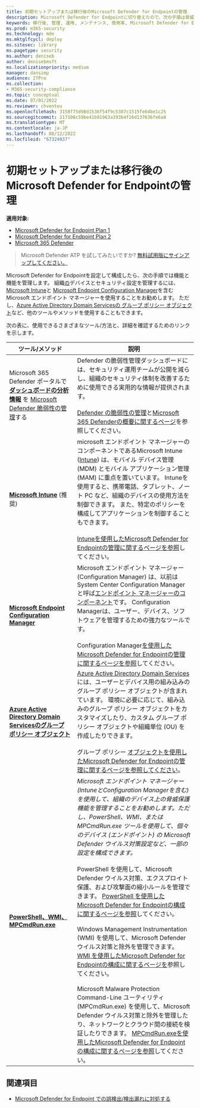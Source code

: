 ```yaml
---
title: 初期セットアップまたは移行後のMicrosoft Defender for Endpointの管理
description: Microsoft Defender for Endpointに切り替えたので、次の手順は脅威保護機能を管理することです。
keywords: 移行後, 管理, 運用, メンテナンス, 使用率, Microsoft Defender for Endpoint, edr
ms.prod: m365-security
ms.technology: mde
ms.mktglfcycl: deploy
ms.sitesec: library
ms.pagetype: security
ms.author: deniseb
author: denisebmsft
ms.localizationpriority: medium
manager: dansimp
audience: ITPro
ms.collection:
- M365-security-compliance
ms.topic: conceptual
ms.date: 07/01/2022
ms.reviewer: chventou
ms.openlocfilehash: 3158f75d98d1536f54f9c5387c1515fe64be1c25
ms.sourcegitcommit: 217108c59be41b01963a393b4f16d137636fe6a8
ms.translationtype: MT
ms.contentlocale: ja-JP
ms.lasthandoff: 08/12/2022
ms.locfileid: "67324037"
---
```

# <a name="manage-microsoft-defender-for-endpoint-after-initial-setup-or-migration"></a>初期セットアップまたは移行後のMicrosoft Defender for Endpointの管理

**適用対象:**
- [Microsoft Defender for Endpoint Plan 1](https://go.microsoft.com/fwlink/?linkid=2154037)
- [Microsoft Defender for Endpoint Plan 2](https://go.microsoft.com/fwlink/?linkid=2154037)
- [Microsoft 365 Defender](https://go.microsoft.com/fwlink/?linkid=2118804)

> Microsoft Defender ATP を試してみたいですか? [無料試用版にサインアップしてください。](https://signup.microsoft.com/create-account/signup?products=7f379fee-c4f9-4278-b0a1-e4c8c2fcdf7e&ru=https://aka.ms/MDEp2OpenTrial?ocid=docs-wdatp-exposedapis-abovefoldlink)

Microsoft Defender for Endpointを設定して構成したら、次の手順では機能と機能を管理します。 組織[の](/mem/endpoint-manager-overview)デバイスとセキュリティ設定を管理するには、[Microsoft Intune](/mem/intune/fundamentals/what-is-intune)と [Microsoft Endpoint Configuration Manager](/mem/configmgr/core/understand/introduction)を含む Microsoft エンドポイント マネージャーを使用することをお勧めします。 ただし、[Azure Active Directory Domain Servicesの グループ ポリシー オブジェクト](/azure/active-directory-domain-services/manage-group-policy)など、他のツールやメソッドを使用することもできます。

次の表に、使用できるさまざまなツール/方法と、詳細を確認するためのリンクを示します。

|ツール/メソッド|説明|
|---|---|
|Microsoft 365 Defender ポータルで **[ダッシュボードの分析情報](/windows/security/threat-protection/microsoft-defender-atp/tvm-dashboard-insights)** を [Microsoft Defender 脆弱性の管理](https://security.microsoft.com/)する|Defender の脆弱性管理ダッシュボードには、セキュリティ運用チームが公開を減らし、組織のセキュリティ体制を改善するために使用できる実用的な情報が提供されます。 <br/><br/> [Defender の脆弱性の管理](/microsoft-365/security/defender-endpoint/next-gen-threat-and-vuln-mgt)と[Microsoft 365 Defenderの概要に関するページ](/microsoft-365/security/defender-endpoint/use)を参照してください。|
|**[Microsoft Intune](/mem/intune/fundamentals/what-is-intune)** (推奨)|microsoft エンドポイント マネージャーのコンポーネントであるMicrosoft Intune ([Intune](/mem/endpoint-manager-overview)) は、モバイル デバイス管理 (MDM) とモバイル アプリケーション管理 (MAM) に重点を置いています。 Intuneを使用すると、携帯電話、タブレット、ノート PC など、組織のデバイスの使用方法を制御できます。 また、特定のポリシーを構成してアプリケーションを制御することもできます。 <br/><br/> [Intuneを使用したMicrosoft Defender for Endpointの管理に関するページを参照](manage-mde-post-migration-intune.md)してください。|
|**[Microsoft Endpoint Configuration Manager](/mem/configmgr/core/understand/introduction)**|Microsoft エンドポイント マネージャー (Configuration Manager) は、以前は System Center Configuration Manager と呼ば[エンドポイント マネージャーのコンポーネント](/mem/endpoint-manager-overview)です。 Configuration Managerは、ユーザー、デバイス、ソフトウェアを管理するための強力なツールです。 <br/><br/> Configuration Manager[を使用したMicrosoft Defender for Endpointの管理に関するページを参照](manage-mde-post-migration-configuration-manager.md)してください。|
|**[Azure Active Directory Domain Servicesのグループ ポリシー オブジェクト](/azure/active-directory-domain-services/manage-group-policy)**|[Azure Active Directory Domain Services](/azure/active-directory-domain-services/overview)には、ユーザーとデバイス用の組み込みのグループ ポリシー オブジェクトが含まれています。 環境に必要に応じて、組み込みのグループ ポリシー オブジェクトをカスタマイズしたり、カスタム グループ ポリシー オブジェクトや組織単位 (OU) を作成したりできます。 <br/><br/> グループ ポリシー [オブジェクトを使用したMicrosoft Defender for Endpointの管理に関するページを参照してください](manage-mde-post-migration-group-policy-objects.md)。|
|**[PowerShell、WMI、MPCmdRun.exe](manage-mde-post-migration-other-tools.md)**|*Microsoft エンドポイント マネージャー (IntuneとConfiguration Managerを含む) を使用して、組織のデバイス上の脅威保護機能を管理することをお勧めします。ただし、PowerShell、WMI、またはMPCmdRun.exe ツールを使用して、個々のデバイス (エンドポイント) の Microsoft Defender ウイルス対策設定など、一部の設定を構成できます。* <br/><br/> PowerShell を使用して、Microsoft Defender ウイルス対策、エクスプロイト保護、および攻撃面の縮小ルールを管理できます。 [PowerShell を使用したMicrosoft Defender for Endpointの構成に関するページを参照](manage-mde-post-migration-other-tools.md#configure-microsoft-defender-for-endpoint-with-powershell)してください。 <br/><br/> Windows Management Instrumentation (WMI) を使用して、Microsoft Defender ウイルス対策と除外を管理できます。 [WMI を使用したMicrosoft Defender for Endpointの構成に関するページを](manage-mde-post-migration-other-tools.md#configure-microsoft-defender-for-endpoint-with-windows-management-instrumentation-wmi)参照してください。 <br/><br/> Microsoft Malware Protection Command-Line ユーティリティ (MPCmdRun.exe) を使用して、Microsoft Defender ウイルス対策と除外を管理したり、ネットワークとクラウド間の接続を検証したりできます。 [MPCmdRun.exeを使用したMicrosoft Defender for Endpointの構成に関するページを参照](manage-mde-post-migration-other-tools.md#configure-microsoft-defender-for-endpoint-with-microsoft-malware-protection-command-line-utility-mpcmdrunexe)してください。|


## <a name="see-also"></a>関連項目

- [Microsoft Defender for Endpoint での誤検出/検出漏れに対処する](defender-endpoint-false-positives-negatives.md)
